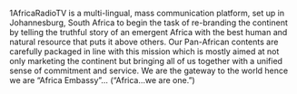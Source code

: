 1AfricaRadioTV is a multi-lingual, mass communication platform, set up in Johannesburg, South Africa to begin the task of re-branding the continent by telling the truthful story of an emergent Africa with the best human and natural resource that puts it above others. Our Pan-African contents are carefully packaged in line with this mission which is mostly aimed at not only marketing the continent but bringing all of us together with a unified sense of commitment and service. We are the gateway to the world hence we are “Africa Embassy”… (“Africa…we are one.”)
